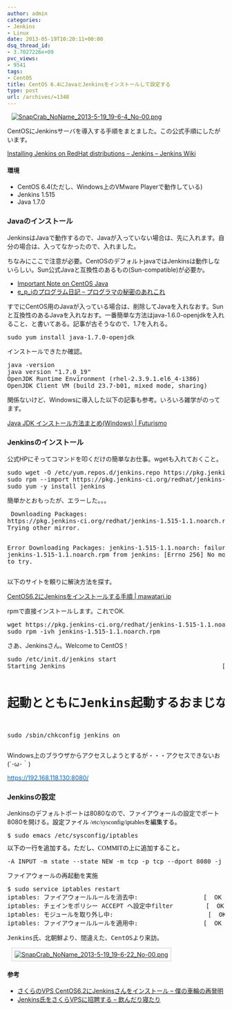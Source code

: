 ```yaml
---
author: admin
categories:
- Jenkins
- Linux
date: 2013-05-19T10:20:11+00:00
dsq_thread_id:
- 3.7027226e+09
pvc_views:
- 9541
tags:
- CentOS
title: CentOS 6.4にJavaとJenkinsをインストールして設定する
type: post
url: /archives/=1348
---
```


<div style="padding-bottom: 0px; margin: 0px; padding-left: 10px; padding-right: 10px; display: inline; float: none; padding-top: 0px" id="scid:887EC618-8FBE-49a5-A908-2339AF2EC531:4af30c66-203a-401f-af3b-70569d6721b4" class="wlWriterEditableSmartContent">
  <a target="_blank" href="https://picasaweb.google.com/111104490436597119823/Futurismo?authkey=Gv1sRgCM-A3fCH6v_BOQ#5879629917736079234"><img style="border: none; padding: 0px; margin: 0px" alt="SnapCrab_NoName_2013-5-19_19-6-4_No-00.png" src="https://lh6.ggpht.com/-QxDVT1YUB9I/UZikQjFrD4I/AAAAAAAAAVg/O5F4krz7bpc/SnapCrab_NoName_2013-5-19_19-6-4_No-00.png" /></a>
</div>

CentOSにJenkinsサーバを導入する手順をまとました。この公式手順にしたがいます。

[Installing Jenkins on RedHat distributions &#8211; Jenkins &#8211; Jenkins Wiki][1]

#### 環境

  * CentOS 6.4(ただし、Windows上のVMware Playerで動作している) 
  * Jenkins 1.515
  * Java 1.7.0 

### Javaのインストール

JenkinsはJavaで動作するので、Javaが入っていない場合は、先に入れます。自分の場合は、入ってなかったので、入れました。

ちなみにここで注意が必要。CentOSのデフォルトjavaではJenkinsは動作しないらしい。Sun公式Javaと互換性のあるもの(Sun-compatible)が必要か。

  * [Important Note on CentOS Java][1] 
  * [e\_p\_iのプログラム日記 &#8211; プログラマの秘密のあれこれ][2] 

すでにCentOS用のJavaが入っている場合は、削除してJavaを入れなおす。Sunと互換性のあるJavaを入れなおす。一番簡単な方法はjava-1.6.0-openjdkを入れること、と書いてある。記事が古そうなので、1.7を入れる。

<div style="padding-bottom: 0px; margin: 0px; padding-left: 0px; padding-right: 0px; display: inline; float: none; padding-top: 0px" id="scid:812469c5-0cb0-4c63-8c15-c81123a09de7:124386a0-ef9d-4b34-8557-aa6bd62fa1c0" class="wlWriterEditableSmartContent">
  <pre name="code" class="c">sudo yum install java-1.7.0-openjdk
</pre>
</div>

インストールできたか確認。

<div style="padding-bottom: 0px; margin: 0px; padding-left: 0px; padding-right: 0px; display: inline; float: none; padding-top: 0px" id="scid:812469c5-0cb0-4c63-8c15-c81123a09de7:166ba929-9e4c-4ee1-8c14-059605649f4e" class="wlWriterEditableSmartContent">
  <pre name="code" class="c">java -version
java version "1.7.0_19"
OpenJDK Runtime Environment (rhel-2.3.9.1.el6_4-i386)
OpenJDK Client VM (build 23.7-b01, mixed mode, sharing)
</pre>
</div>

関係ないけど、Windowsに導入した以下の記事も参考。いろいろ雑学がのってます。

[Java JDK インストール方法まとめ(Windows) | Futurismo][3]

### Jenkinsのインストール

公式HPにそってコマンドを叩くだけの簡単なお仕事。wgetも入れておくこと。

<div style="padding-bottom: 0px; margin: 0px; padding-left: 0px; padding-right: 0px; display: inline; float: none; padding-top: 0px" id="scid:812469c5-0cb0-4c63-8c15-c81123a09de7:956b5210-a976-46e6-a05f-a1adde153370" class="wlWriterEditableSmartContent">
  <pre name="code" class="c">sudo wget -O /etc/yum.repos.d/jenkins.repo https://pkg.jenkins-ci.org/redhat/jenkins.repo
sudo rpm --import https://pkg.jenkins-ci.org/redhat/jenkins-ci.org.key
sudo yum -y install jenkins</pre>
</div>

簡単かとおもったが、エラーした。。。

<div style="padding-bottom: 0px; margin: 0px; padding-left: 0px; padding-right: 0px; display: inline; float: none; padding-top: 0px" id="scid:812469c5-0cb0-4c63-8c15-c81123a09de7:a421778a-5bfc-410c-8274-c820888479eb" class="wlWriterEditableSmartContent">
  <pre name="code" class="c:nogutter:nocontrols"> Downloading Packages:
https://pkg.jenkins-ci.org/redhat/jenkins-1.515-1.1.noarch.rpm: [Errno 14] PYCURL ERROR 22 - "The requested URL returned error: 404 Not Found"
Trying other mirror.


Error Downloading Packages:
  jenkins-1.515-1.1.noarch: failure: jenkins-1.515-1.1.noarch.rpm from jenkins: [Errno 256] No more mirrors to try.
</pre>
</div>

以下のサイトを頼りに解決方法を探す。

[CentOS6.2にJenkinsをインストールする手順 | mawatari.jp][4]

rpmで直接インストールします。これでOK.

<div style="padding-bottom: 0px; margin: 0px; padding-left: 0px; padding-right: 0px; display: inline; float: none; padding-top: 0px" id="scid:812469c5-0cb0-4c63-8c15-c81123a09de7:40ecfe21-f09f-4420-80cf-0547aa0afdb0" class="wlWriterEditableSmartContent">
  <pre name="code" class="c">wget https://pkg.jenkins-ci.org/redhat/jenkins-1.515-1.1.noarch.rpm
sudo rpm -ivh jenkins-1.515-1.1.noarch.rpm
</pre>
</div>

さあ、Jenkinsさん。Welcome to CentOS！

<div style="padding-bottom: 0px; margin: 0px; padding-left: 0px; padding-right: 0px; display: inline; float: none; padding-top: 0px" id="scid:812469c5-0cb0-4c63-8c15-c81123a09de7:acaf6a1a-3173-41fe-b473-172a9f3402e5" class="wlWriterEditableSmartContent">
  <pre name="code" class="c">sudo /etc/init.d/jenkins start
Starting Jenkins                                           [  OK  ]

# 起動とともにJenkins起動するおまじない
sudo /sbin/chkconfig jenkins on</pre>
</div>

Windows上のブラウザからアクセスしようとするが・・・アクセスできないお(´･ω･｀)

[<font color="#0066cc">https://192.168.118.130:8080/</font>][5]

### Jenkinsの設定

Jenkinsのデフォルトポートは8080なので、ファイアウォールの設定でポート8080を開ける。<span style="text-transform: none; background-color: rgb(255,255,255); text-indent: 14px; letter-spacing: normal; display: inline !important; font: 14px/16px &#39;MS PGothic&#39;; white-space: normal; float: none; color: rgb(0,0,0); word-spacing: 0px; -webkit-text-size-adjust: auto; -webkit-text-stroke-width: 0px">設定ファイル /etc/sysconfig/iptablesを編集する。</span>

<div style="padding-bottom: 0px; margin: 0px; padding-left: 0px; padding-right: 0px; display: inline; float: none; padding-top: 0px" id="scid:812469c5-0cb0-4c63-8c15-c81123a09de7:26b0c0cf-9a9e-4d03-8b8b-37e8b0b1402d" class="wlWriterEditableSmartContent">
  <pre name="code" class="c:nogutter">$ sudo emacs /etc/sysconfig/iptables</pre>
</div>

<span style="text-transform: none; background-color: rgb(255,255,255); text-indent: 14px; letter-spacing: normal; display: inline !important; font: 14px/16px &#39;MS PGothic&#39;; white-space: normal; float: none; color: rgb(0,0,0); word-spacing: 0px; -webkit-text-size-adjust: auto; -webkit-text-stroke-width: 0px">以下の一行を追加する。ただし、COMMITの上に追加すること。</span>

<div style="padding-bottom: 0px; margin: 0px; padding-left: 0px; padding-right: 0px; display: inline; float: none; padding-top: 0px" id="scid:812469c5-0cb0-4c63-8c15-c81123a09de7:ce983f2e-206f-4a71-86f3-fef073c9bb54" class="wlWriterEditableSmartContent">
  <pre name="code" class="c:nogutter">-A INPUT -m state --state NEW -m tcp -p tcp --dport 8080 -j ACCEPT</pre>
</div>

ファイアウォールの再起動を実施

<div style="padding-bottom: 0px; margin: 0px; padding-left: 0px; padding-right: 0px; display: inline; float: none; padding-top: 0px" id="scid:812469c5-0cb0-4c63-8c15-c81123a09de7:4daf2126-fbf2-489a-b6b9-3d7b802b4375" class="wlWriterEditableSmartContent">
  <pre name="code" class="c:nogutter">$ sudo service iptables restart
iptables: ファイアウォールルールを消去中:                  [  OK  ]
iptables: チェインをポリシー ACCEPT へ設定中filter         [  OK  ]
iptables: モジュールを取り外し中:                          [  OK  ]
iptables: ファイアウォールルールを適用中:                  [  OK  ]
</pre>
</div>

<tt>Jenkins氏、北朝鮮より、間違えた、CentOSより来訪。</tt>

<div style="padding-bottom: 0px; margin: 0px; padding-left: 10px; padding-right: 10px; display: inline; float: none; padding-top: 0px" id="scid:887EC618-8FBE-49a5-A908-2339AF2EC531:a725a731-22dd-4ff9-98a2-df09d36da26d" class="wlWriterEditableSmartContent">
  <a target="_blank" href="https://picasaweb.google.com/111104490436597119823/Futurismo?authkey=Gv1sRgCM-A3fCH6v_BOQ#5879629908911106162"><img style="border: 1px solid #ccc; background-color: white; padding: 6px; margin: 0px" alt="SnapCrab_NoName_2013-5-19_19-6-22_No-00.png" src="https://lh5.ggpht.com/-RqR1fJZxlt8/UZikQCNoqHI/AAAAAAAAAVc/EQv2kh6rNik/SnapCrab_NoName_2013-5-19_19-6-22_No-00.png" /></a>
</div>

#### 参考

  * [さくらのVPS CentOS6.2にJenkinsさんをインストール &#8211; 僕の車輪の再発明][6] 
  * [Jenkins氏をさくらVPSに招聘する &#8211; 飲んだり寝たり][7]

 [1]: https://wiki.jenkins-ci.org/display/JENKINS/Installing+Jenkins+on+RedHat+distributions
 [2]: https://program.g.hatena.ne.jp/e_p_i/?word=*%5B%E3%83%84%E3%83%BC%E3%83%AB%5D
 [3]: https://futurismo.biz/archives/751
 [4]: https://mawatari.jp/archives/install-jenkins-to-centos6-2
 [5]: https://192.168.118.130:8080/
 [6]: https://kazuph.hateblo.jp/entry/2012/09/23/151623
 [7]: https://nomnel.net/blog/install-jenkins/